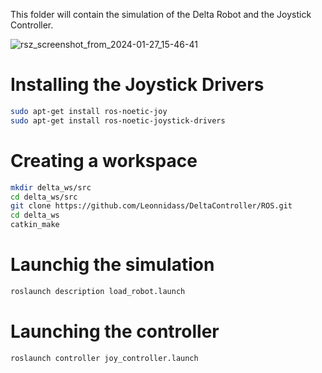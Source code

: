This folder will contain the simulation of the Delta Robot and the Joystick Controller.

![rsz_screenshot_from_2024-01-27_15-46-41](https://github.com/Leonnidass/DeltaController/assets/100625531/08c2969f-123a-491f-8c14-a1adfab7af66)



# Installing the Joystick Drivers
```bash
sudo apt-get install ros-noetic-joy
sudo apt-get install ros-noetic-joystick-drivers
```
# Creating a workspace
```bash
mkdir delta_ws/src
cd delta_ws/src
git clone https://github.com/Leonnidass/DeltaController/ROS.git
cd delta_ws
catkin_make
```
# Launchig the simulation
```bash
roslaunch description load_robot.launch
```

# Launching the controller
```bash
roslaunch controller joy_controller.launch
```
